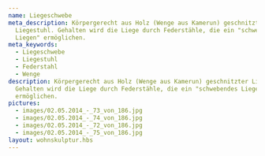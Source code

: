 ```yaml
---
name: Liegeschwebe
meta_description: Körpergerecht aus Holz (Wenge aus Kamerun) geschnitzter
  Liegestuhl. Gehalten wird die Liege durch Federstähle, die ein "schwebendes
  Liegen" ermöglichen.
meta_keywords:
  - Liegeschwebe
  - Liegestuhl
  - Federstahl
  - Wenge
description: Körpergerecht aus Holz (Wenge aus Kamerun) geschnitzter Liegestuhl.
  Gehalten wird die Liege durch Federstähle, die ein "schwebendes Liegen"
  ermöglichen.
pictures:
  - images/02.05.2014_-_73_von_186.jpg
  - images/02.05.2014_-_74_von_186.jpg
  - images/02.05.2014_-_72_von_186.jpg
  - images/02.05.2014_-_75_von_186.jpg
layout: wohnskulptur.hbs
---
```

